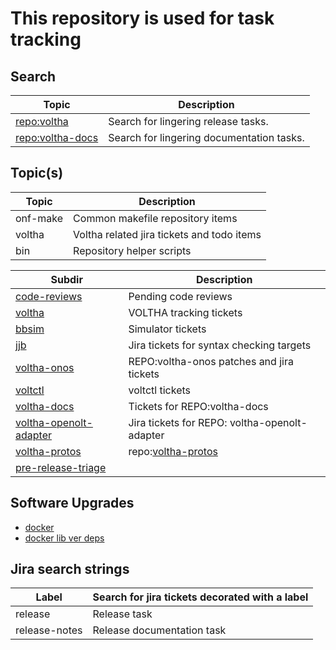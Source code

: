 This repository is used for task tracking
=========================================

Search
------

| Topic     | Description                                |
| --------- | -------------------------------------------|
| [repo:voltha](https://jira.opencord.org/browse/VOL-5226?jql=labels%20IN%20(release-notes)%20AND%20(resolution%20IS%20EMPTY)) | Search for lingering release tasks. |
| [repo:voltha-docs](https://jira.opencord.org/browse/VOL-5226?jql=labels%20IN%20(release)%20AND%20(resolution%20IS%20EMPTY))  | Search for lingering documentation tasks. |

Topic(s)
--------

| Topic     | Description                                |
| --------- | -------------------------------------------|
| onf-make  | Common makefile repository items           |
| voltha    | Voltha related jira tickets and todo items |
| bin       | Repository helper scripts                  |

| Subdir    | Description                                |
| --------- | -------------------------------------------|
| [code-reviews](reviews/README.md)        | Pending code reviews  |
| [voltha](voltha/README.md)          | VOLTHA tracking tickets              |
| [bbsim](voltha/bbsim/README.md)     | Simulator tickets                    |
| [jjb](voltha/jjb/README.md)         | Jira tickets for syntax checking targets |
| [voltha-onos](voltha/voltha-onos/README.md) | REPO:voltha-onos patches and jira tickets |
| [voltctl](voltha/votlctl/README.md) | voltctl tickets                      | 
| [voltha-docs](voltha/voltha-docs/README.md)     | Tickets for REPO:voltha-docs |
| [voltha-openolt-adapter](voltha/voltha-openolt-adapter/README.md)  | Jira tickets for REPO: voltha-openolt-adapter |
| [voltha-protos](voltha/voltha-protos/README.md)  | repo:[voltha-protos](https://gerrit.opencord.org/plugins/gitiles/voltha-protos) |
| [pre-release-triage](voltha/pre-release-triage/README.md)  | |

Software Upgrades
-----------------

- [docker](docker/README.md)
- [docker lib ver deps](upgrades/README.md)

Jira search strings
-------------------

| Label         | Search for jira tickets decorated with a label |
| ------------- | -----------------------------------------------|
| release       | Release task                                   |
| release-notes | Release documentation task                     |
